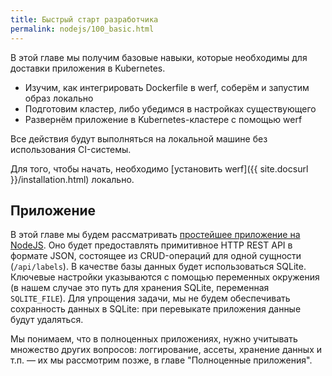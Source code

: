 ```yaml
---
title: Быстрый старт разработчика
permalink: nodejs/100_basic.html
---
```


В этой главе мы получим базовые навыки, которые необходимы для доставки приложения в Kubernetes.

- Изучим, как интегрировать Dockerfile в werf, соберём и запустим образ локально
- Подготовим кластер, либо убедимся в настройках существующего
- Развернём приложение в Kubernetes-кластере с помощью werf

Все действия будут выполняться на локальной машине без использования CI-системы. 

Для того, чтобы начать, необходимо [установить werf]({{ site.docsurl }}/installation.html) локально.

## Приложение

В этой главе мы будем рассматривать [простейшее приложение на NodeJS](https://github.com/werf/werf-guides/tree/master/examples/nodejs/000_app). Оно будет предоставлять примитивное HTTP REST API в формате JSON, состоящее из CRUD-операций для одной сущности (`/api/labels`). В качестве базы данных будет использоваться SQLite. Ключевые настройки указываются с помощью переменных окружения (в нашем случае это путь для хранения SQLite, переменная `SQLITE_FILE`).  Для упрощения задачи, мы не будем обеспечивать сохранность данных в SQLite: при перевыкате приложения данные будут удаляться.

Мы понимаем, что в полноценных приложениях, нужно учитывать множество других вопросов: логгирование, ассеты, хранение данных и т.п. — их мы рассмотрим позже, в главе "Полноценные приложения".

<div id="go-forth-button">
    <go-forth url="100_basic/10_build.html" label="Сборка образа" framework="{{ page.label_framework }}" ci="{{ page.label_ci }}" guide-code="{{ page.guide_code }}" base-url="{{ site.baseurl }}"></go-forth>
</div>
